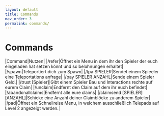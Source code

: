 ```yaml
---
layout: default
title: Commands
nav_order: 3
permalink: commands/
---
```


# Commands

|Command|Nutzen|
|/refer|Öffnet ein Menu in dem ihr den Spieler der euch eingeladen hat setzen könnt und so belohnungen erhaltet|
|/spawn|Teleportiert dich zum Spawn|
|/tpa SPIELER|Sendet einem Spieeler eine Teleportations anfrage|
|/pay  SPIELER ANZAHL|Sende einem Spieler Geld.|
|/trust [Spieler]|Gibt einem Spieler Bau und Interactions rechte auf eurem Claim|
|/unclaim|Endfernt den Claim auf dem ihr euch befindet|
|/abandonallclaims|Endfernt alle eure claims|
|/claimsend [SPIELER] [ANZAHL]|Schicke eine Anzahl deiner Claimblöcke zu anderem Spieler|
|/pad|Öffnet ein Schnellreise Menu, in welchem ausschließlich Telepads auf Level 2 angezeigt werden.|
